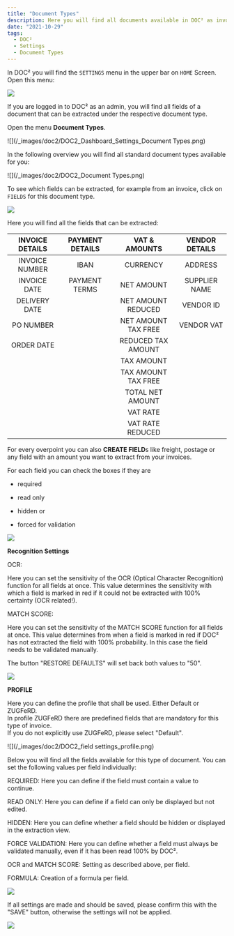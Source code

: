 ```yaml
---
title: "Document Types"
description: Here you will find all documents available in DOC² as invoice, credit note, delivery note, order confirmation and many more
date: "2021-10-29"
tags:
  - DOC²
  - Settings
  - Document Types
---
```


In DOC² you will find the `SETTINGS` menu in the upper bar on `HOME` Screen. Open this menu:

![](/_images/doc2/DOC2_Dashboard_Settings.png)

If you are logged in to DOC² as an admin, you will find all fields of a document that can be extracted under the respective document type.

Open the menu **Document Types**.

![](/_images/doc2/DOC2_Dashboard_Settings_Document Types.png)

In the following overview you will find all standard document types available for you:

![](/_images/doc2/DOC2_Document Types.png)

To see which fields can be extracted, for example from an invoice, click on `FIELDS` for this document type.

![](/_images/doc2/DOC2_Invoice_Fields.png)

Here you will find all the fields that can be extracted:

| INVOICE DETAILS    | PAYMENT DETAILS     |  VAT & AMOUNTS      |  VENDOR DETAILS     |
|       :----:       |        :----:       |       :----:        |      :----:         | 
| INVOICE NUMBER     | IBAN                | CURRENCY            | ADDRESS             |
| INVOICE DATE       | PAYMENT TERMS       | NET AMOUNT          | SUPPLIER NAME       | 
| DELIVERY DATE      |                     | NET AMOUNT REDUCED  | VENDOR ID           |
| PO NUMBER          |                     | NET AMOUNT TAX FREE | VENDOR VAT          |
| ORDER DATE         |                     | REDUCED TAX AMOUNT  |                     | 
|                    |                     | TAX AMOUNT          |                     | 
|                    |                     | TAX AMOUNT TAX FREE |                     |
|                    |                     | TOTAL NET AMOUNT    |                     |
|                    |                     | VAT RATE            |                     | 
|                    |                     | VAT RATE REDUCED    |                     |


For every overpoint you can also **CREATE FIELD**s like freight, postage or any field with an amount you want to extract from your invoices.

For each field you can check the boxes if they are 

- required

- read only

- hidden or

- forced for validation



![](/_images/doc2/image-2-1024x822.png)

**Recognition Settings**

OCR:

Here you can set the sensitivity of the OCR (Optical Character Recognition) function for all fields at once. This value determines the sensitivity with which a field is marked in red if it could not be extracted with 100% certainty (OCR related!).

MATCH SCORE:

Here you can set the sensitivity of the MATCH SCORE function for all fields at once. This value determines from when a field is marked in red if DOC² has not extracted the field with 100% probability. In this case the field needs to be validated manually.

The button "RESTORE DEFAULTS" will set back both values to "50".

![](/_images/doc2/image-3.png)


**PROFILE**

Here you can define the profile that shall be used. Either Default or ZUGFeRD.<br> In profile ZUGFeRD there are predefined fields that are mandatory for this type of invoice.<br> If you do not explicitly use ZUGFeRD, please select "Default".

![](/_images/doc2/DOC2_field settings_profile.png)

Below you will find all the fields available for this type of document. You can set the following values per field individually:

REQUIRED: Here you can define if the field must contain a value to continue.

READ ONLY: Here you can define if a field can only be displayed but not edited.

HIDDEN: Here you can define whether a field should be hidden or displayed in the extraction view.

FORCE VALIDATION: Here you can define whether a field must always be validated manually, even if it has been read 100% by DOC².

OCR and MATCH SCORE: Setting as described above, per field.

FORMULA: Creation of a formula per field.

![](/_images/doc2/image-7.png)

If all settings are made and should be saved, please confirm this with the "SAVE" button, otherwise the settings will not be applied.

![](/_images/doc2/image-8-1024x167.png)
